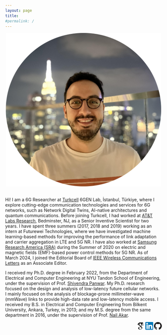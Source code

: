 ```yaml
---
layout: page
title:
#permalink: /
---
```

<div style="text-align:center"><img src="assets/images/photo.png" width="500" style="text-align:center"></div>
<br />

Hi! I am a 6G Researcher at [Turkcell](https://www.turkcell.com.tr) 6GEN Lab, İstanbul, Türkiye, where I explore cutting-edge communication technologies and services for 6G networks, such as Network Digital Twins, AI-native architectures and quantum communications. Before joining Turkcell, I had worked at [AT&T Labs Research](https://about.att.com/sites/labs_research), Bedminster, NJ, as a Senior Inventive Scientist for two years. I have spent three summers (2017, 2018 and 2019) working as an intern at Futurewei Technologies, where we have investigated machine learning-based methods for improving the performance of link adaptation and carrier aggregation in LTE and 5G NR. I have also worked at [Samsung Research America (SRA)](https://www.sra.samsung.com/life-at-sra/) during the Summer of 2020 on electric and magnetic fields (EMF)-based power control methods for 5G NR. As of March 2024, I joined the Editorial Board of [IEEE Wireless Communications Letters](https://ieeexplore.ieee.org/xpl/RecentIssue.jsp?punumber=5962382) as an Associate Editor.

I received my Ph.D. degree in February 2022, from the Department of Electrical and Computer Engineering at NYU Tandon School of Engineering, under the supervision of Prof. [Shivendra Panwar](https://engineering.nyu.edu/faculty/shivendra-panwar). My Ph.D. research focused on the design and analysis of low-latency future cellular networks. I mainly focused on the analysis of blockage-prone millimeter-wave (mmWave) links to provide high-data rate and low-latency mobile access. I received my B.S. in Electrical and Computer Engineering from Bilkent University, Ankara, Turkey, in 2013; and my M.S. degree from the same department in 2016, under the supervision of Prof. [Nail Akar](http://kilyos.ee.bilkent.edu.tr/~akar/).



[<img align="right" src="assets/images/githubicon.png" height="25">](https://github.com/caglartunc)
[<img align="right" src="assets/images/linkedinicon.png" height="25">](https://www.linkedin.com/in/caglar-tunc-6010ab59/)
[<img align="right" src="assets/images/scholaricon.png" height="25">](https://scholar.google.com/citations?user=BNw1IM8AAAAJ&hl=en)
